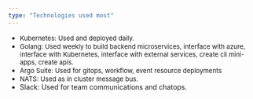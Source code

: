 ```yaml
---
type: "Technologies used most"
---
```


* <font size=2>Kubernetes: Used and deployed daily.</font>
* <font size=2>Golang: Used weekly to build backend microservices, interface with azure, interface with Kubernetes, interface with external services, create cli mini-apps, create apis.</font>
* <font size=2>Argo Suite: Used for gitops, workflow, event resource deployments</font>
* <font size=2>NATS: Used as in cluster message bus.</font>
* <font sizr=2>Slack: Used for team communications and chatops.<font>
